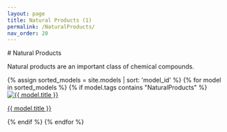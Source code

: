 ```yaml
---
layout: page  
title: Natural Products (1)
permalink: /NaturalProducts/  
nav_order: 20
---
```

<link rel="stylesheet" href="{{ '/assets/css/gallery.css' | relative_url }}">
# Natural Products

Natural products are an important class of chemical compounds.

<div class="gallery">
{% assign sorted_models = site.models | sort: 'model_id' %}
{% for model in sorted_models %} 
  {% if model.tags contains "NaturalProducts" %}
    <div class="tile">
      <a href="{{ model.url | relative_url | append: '?tag=NaturalProducts' }}">
        <img src="{{ '/models/thumbnails/' | append: model.image | relative_url }}" alt="{{ model.title }}" />
        <p>{{ model.title }}</p>
      </a>
    </div>
  {% endif %}
{% endfor %}
</div>
